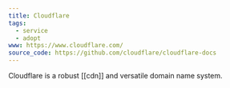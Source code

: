 ```yaml
---
title: Cloudflare
tags:
  - service
  - adopt
www: https://www.cloudflare.com/
source_code: https://github.com/cloudflare/cloudflare-docs
---
```

Cloudflare is a robust [[cdn]] and versatile domain name system.
